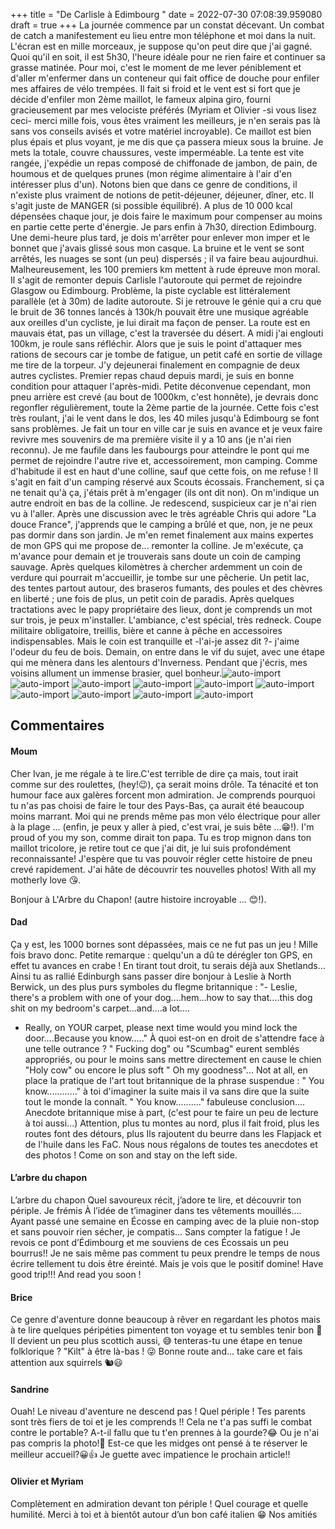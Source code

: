 +++
title = "De Carlisle à Edimbourg "
date = 2022-07-30 07:08:39.959080
draft = true
+++
La journée commence par un constat décevant. Un combat de catch a manifestement eu lieu entre mon téléphone et moi dans la nuit. L'écran est en mille morceaux, je suppose qu'on peut dire que j'ai gagné. Quoi qu'il en soit, il est 5h30, l'heure idéale pour ne rien faire et continuer sa grasse matinée. Pour moi, c'est le moment de me lever péniblement et d'aller m'enfermer dans un conteneur qui fait office de douche pour enfiler mes affaires de vélo trempées. Il fait si froid et le vent est si fort que je décide d'enfiler mon 2ème maillot, le fameux alpina giro, fourni gracieusement par mes velociste préférés (Myriam et Olivier -si vous lisez ceci- merci mille fois, vous êtes vraiment les meilleurs, je n'en serais pas là sans vos conseils avisés et votre matériel incroyable). Ce maillot est bien plus épais et plus voyant, je me dis que ça passera mieux sous la bruine. Je mets la totale, couvre chaussures, veste imperméable.
La tente est vite rangée, j'expédie un repas composé de chiffonade de jambon, de pain, de houmous et de quelques prunes (mon régime alimentaire à l'air d'en intéresser plus d'un). Notons bien que dans ce genre de conditions, il n'existe plus vraiment de notions de petit-déjeuner, déjeuner, dîner, etc. Il s'agit juste de MANGER (si possible équilibré). A plus de 10 000 kcal dépensées chaque jour, je dois faire le maximum pour compenser au moins en partie cette perte d'énergie. Je pars enfin à 7h30, direction Edimbourg. Une demi-heure plus tard, je dois m'arrêter pour enlever mon imper et le bonnet que j'avais glissé sous mon casque. La bruine et le vent se sont arrêtés, les nuages se sont (un peu) dispersés ; il va faire beau aujourdhui. Malheureusement, les 100 premiers km mettent à rude épreuve mon moral. Il s'agit de remonter depuis Carlisle l'autoroute qui permet de rejoindre Glasgow ou Edimbourg. Problème, la piste cyclable est littéralement parallèle (et à 30m) de ladite autoroute. Si je retrouve le génie qui a cru que le bruit de 36 tonnes lancés à 130k/h pouvait être une musique agréable aux oreilles d'un cycliste, je lui dirait ma façon de penser. La route est en mauvais état, pas un village, c'est la traversée du désert. A midi j'ai englouti 100km, je roule sans réfléchir. Alors que je suis le point d'attaquer mes rations de secours car je tombe de fatigue, un petit café en sortie de village me tire de la torpeur. J'y dejeunerai finalement en compagnie de deux autres cyclistes. Premier repas chaud depuis mardi, je suis en bonne condition pour attaquer l'après-midi. Petite déconvenue cependant, mon pneu arrière est crevé (au bout de 1000km, c'est honnête), je devrais donc regonfler régulièrement, toute la 2ème partie de la journée. Cette fois c'est très roulant, j'ai le vent dans le dos, les 40 miles jusqu'à Edimbourg se font sans problèmes. Je fait un tour en ville car je suis en avance et je veux faire revivre mes souvenirs de ma première visite il y a 10 ans (je n'ai rien reconnu). Je me faufile dans les faubourgs pour atteindre le pont qui me permet de rejoindre l'autre rive et, accessoirement, mon camping. Comme d'habitude il est en haut d'une colline, sauf que cette fois, on me refuse ! Il s'agit en fait d'un camping réservé aux Scouts écossais. Franchement, si ça ne tenait qu'à ça, j'étais prêt à m'engager (ils ont dit non). On m'indique un autre endroit en bas de la colline. Je redescend, suspicieux car je n'ai rien vu à l'aller. Après une discussion avec le très agréable Chris qui adore "La douce France", j'apprends que le camping a brûlé et que, non, je ne peux pas dormir dans son jardin. Je m'en remet finalement aux mains expertes de mon GPS qui me propose de... remonter la colline. Je m'exécute, ça m'avance pour demain et je trouverais sans doute un coin de camping sauvage. Après quelques kilomètres à chercher ardemment un coin de verdure qui pourrait m'accueillir, je tombe sur une pêcherie. Un petit lac, des tentes partout autour, des braseros fumants, des poules et des chèvres en liberté ; une fois de plus, un petit coin de paradis. Après quelques tractations avec le papy propriétaire des lieux, dont je comprends un mot sur trois, je peux m'installer. L'ambiance, c'est spécial, très redneck. Coupe militaire obligatoire, treillis, bière et canne à pêche en accessoires indispensables. Mais le coin est tranquille et -l'ai-je assez dit ?- j'aime l'odeur du feu de bois. Demain, on entre dans le vif du sujet, avec une étape qui me mènera dans les alentours d'Inverness. Pendant que j'écris, mes voisins allument un immense brasier, quel bonheur.![auto-import](https://thumbsnap.com/i/cZkhTose.jpg)
![auto-import](https://thumbsnap.com/i/ng6cNbnf.jpg)
![auto-import](https://thumbsnap.com/i/RYzFHHma.jpg)
![auto-import](https://thumbsnap.com/i/2enxktby.jpg)
![auto-import](https://thumbsnap.com/i/wig857dA.jpg)
![auto-import](https://thumbsnap.com/i/AD8Ut8aC.jpg)
![auto-import](https://thumbsnap.com/i/gScdXFiG.jpg)
![auto-import](https://thumbsnap.com/i/jtvTkicy.jpg)
![auto-import](https://thumbsnap.com/i/D6mXPE44.jpg)
![auto-import](https://thumbsnap.com/i/ruqmsURt.jpg)
## Commentaires
#### Moum
Cher Ivan, je me régale à te lire.C'est terrible de dire ça mais, tout irait comme sur des roulettes, (hey!😉), ça serait moins drôle. Ta ténacité et ton humour face aux galères forcent mon admiration. Je comprends pourquoi tu n'as pas choisi de faire le tour des Pays-Bas, ça aurait été beaucoup moins marrant. Moi qui ne prends même pas mon vélo électrique pour aller à la plage ... (enfin, je peux y aller à pied, c'est vrai, je suis bête ...😁!).
I'm proud of you my son, comme dirait ton papa. Tu es trop mignon dans ton maillot tricolore, je retire tout ce que j'ai dit, je lui suis profondément reconnaissante!
J'espère que tu vas pouvoir régler cette histoire de pneu crevé rapidement. J'ai hâte de découvrir tes nouvelles photos!
With all my motherly love 😘. 

Bonjour à L'Arbre du Chapon! (autre histoire incroyable ... 😊!).
#### Dad
Ça y est, les 1000 bornes sont dépassées, mais ce ne fut pas un jeu !
Mille fois bravo donc.
Petite remarque : quelqu'un a dû te dérégler ton GPS, en effet tu avances en crabe ! En tirant tout droit, tu serais déjà aux Shetlands...
Ainsi tu as rallié Edinburgh sans passer dire bonjour à Leslie à North Berwick, un des plus purs symboles du flegme britannique :
"- Leslie, there's a problem with one of your dog....hem...how to say that....this dog shit on my bedroom's carpet...and....a lot....
- Really, on YOUR carpet, please next time would you mind lock the door....Because you know....."
À quoi est-on en droit de s'attendre face à une telle outrance ? " Fucking dog" ou "Scumbag" eurent semblés appropriés, ou pour le moins sans mettre directement en cause le chien "Holy cow" ou encore le plus soft " Oh my goodness"...
Not at all, en place la pratique de l'art tout britannique de la phrase suspendue : " You know............" à toi d'imaginer la suite mais il va sans dire que la suite tout le monde la connaît. " You know.........." fabuleuse conclusion....
Anecdote britannique mise à part, (c'est pour te faire un peu de lecture à toi aussi...)
Attention, plus tu montes au nord, plus il fait froid, plus les routes font des détours, plus Ils rajoutent du beurre dans les Flapjack et de l'huile dans les FaC.
Nous nous régalons de toutes tes anecdotes et des photos !
Come on son and stay on the left side.
#### L’arbre du chapon
L’arbre du chapon
Quel savoureux récit, j’adore te lire, et découvrir ton périple. Je frémis À l’idée de t’imaginer dans tes vêtements mouillés…. Ayant passé une semaine en Écosse en camping avec de la pluie non-stop et sans pouvoir rien sécher, je  compatis… Sans compter la fatigue !
Je revois ce pont d’Édimbourg et me souviens de ces Écossais un peu bourrus!! 
Je ne sais même pas comment tu peux prendre le temps de nous écrire tellement tu dois être éreinté. 
Mais je vois que le positif domine! 
Have good trip!!! And read you soon !
#### Brice
Ce genre d'aventure donne beaucoup à rêver en regardant les photos mais à te lire quelques péripéties pimentent ton voyage et tu sembles tenir bon 💪 Il devient un peu plus scottich aussi, 😅 tenteras-tu une étape en tenue folklorique ? "Kilt" à être là-bas ! 😜 Bonne route and... take care et fais attention aux squirrels 🐿😃
#### Sandrine
Ouah! Le niveau d'aventure ne descend pas ! Quel périple ! Tes parents sont très fiers de toi et je les comprends !! 
Cela ne t'a pas suffi le combat contre le portable? A-t-il fallu que tu t'en prennes à la gourde?😂 Ou je n'ai pas compris la photo!🤔
Est-ce que les midges ont pensé à te réserver le meilleur accueil?😀👍
Je guette avec impatience le prochain article!!
#### Olivier et Myriam
Complètement en admiration devant ton périple !
Quel courage et quelle humilité.
Merci à toi et à bientôt autour d’un bon café italien 😁
Nos amitiés
